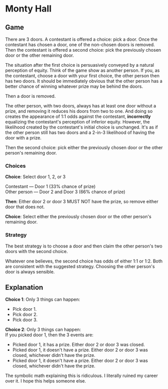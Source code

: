 # Monty Hall

## Game
There are 3 doors. A contestant is offered a choice: pick a door. Once the contestant has chosen a door, one of the non-chosen doors is removed. Then the contestant is offered a second choice: pick the previously chosen door or the other remaining door.

The situation after the first choice is persuasively conveyed by a natural perception of equity. Think of the game show as another person. If you, as the contestant, choose a door with your first choice, the other person then has two doors. It should be immediately obvious that the other person has a better chance of winning whatever prize may be behind the doors.

Then a door is removed.

The other person, with two doors, always has at least one door without a prize, and removing it reduces his doors from two to one. And doing so creates the appearance of 1:1 odds against the contestant, **incorrectly** equalizing the contestant's perception of inferior equity. However, the likelihood created by the contestant's initial choice is unchanged. It's as if the other person still has two doors and a 2-in-3 likelihood of having the door with a prize.

Then the second choice: pick either the previously chosen door or the other person's remaining door.

### Choices

**Choice**: Select door 1, 2, or 3

Contestant — Door 1 (33% chance of prize)<br />
Other person — Door 2 and Door 3 (66% chance of prize)

**Then**: Either door 2 or door 3 MUST NOT have the prize, so remove either door that does not.

**Choice**: Select either the previously chosen door or the other person's remaining door.

### Strategy
The best strategy is to choose a door and then claim the other person's two doors with the second choice.

Whatever one believes, the second choice has odds of either 1:1 or 1:2. Both are consistent with the suggested strategy. Choosing the other person's door is always sensible.


## Explanation

**Choice 1**: Only 3 things can happen:
- Pick door 1.
- Pick door 2.
- Pick door 3.

**Choice 2**: Only 3 things can happen:<br />
If you picked door 1, then the 3 events are: 

- Picked door 1, it has a prize. Either door 2 or door 3 was closed.
- Picked door 1, it doesn't have a prize. Either door 2 or door 3 was closed, whichever didn't have the prize.
- Picked door 1, it doesn't have a prize. Either door 2 or door 3 was closed, whichever didn't have the prize.

The symbolic math explaining this is ridiculous. I literally ruined my career over it. I hope this helps someone else.
